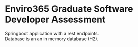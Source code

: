 # Enviro365 Graduate Software Developer Assessment

Springboot application with a rest endpoints. <br/>
Database is an an in memory database (H2).
